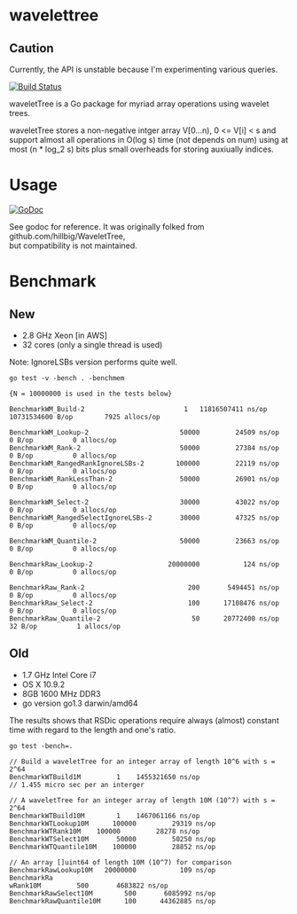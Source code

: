 wavelettree
============

Caution
-------
Currently, the API is unstable because I'm experimenting various queries.

[![Build Status](https://travis-ci.org/sekineh/waveletTree.svg?branch=master)](https://travis-ci.org/sekineh/waveletTree)

waveletTree is a Go package for myriad array operations using wavelet trees.

waveletTree stores a non-negative intger array V[0...n), 0 <= V[i] < s and
support almost all operations in O(log s) time (not depends on num) using
at most (n * log_2 s) bits plus small overheads for storing auxiually indices.


Usage
=====

[![GoDoc](https://godoc.org/github.com/sekineh/waveletTree?status.svg)](https://godoc.org/github.com/sekineh/waveletTree)

See godoc for reference.  It was originally folked from github.com/hillbig/WaveletTree,  
but compatibility is not maintained.

Benchmark
=========

New
---
- 2.8 GHz Xeon [in AWS]
- 32 cores (only a single thread is used)

Note: IgnoreLSBs version performs quite well.

	go test -v -bench . -benchmem

	{N = 10000000 is used in the tests below}   

	BenchmarkWM_Build-2    						1	11816507411 ns/op	10731534600 B/op	    7925 allocs/op

	BenchmarkWM_Lookup-2                	   50000	     24509 ns/op	       0 B/op	       0 allocs/op
	BenchmarkWM_Rank-2                  	   50000	     27384 ns/op	       0 B/op	       0 allocs/op
	BenchmarkWM_RangedRankIgnoreLSBs-2  	  100000	     22119 ns/op	       0 B/op	       0 allocs/op
	BenchmarkWM_RankLessThan-2          	   50000	     26901 ns/op	       0 B/op	       0 allocs/op

	BenchmarkWM_Select-2                	   30000	     43022 ns/op	       0 B/op	       0 allocs/op
	BenchmarkWM_RangedSelectIgnoreLSBs-2	   30000	     47325 ns/op	       0 B/op	       0 allocs/op

	BenchmarkWM_Quantile-2              	   50000	     23663 ns/op	       0 B/op	       0 allocs/op

	BenchmarkRaw_Lookup-2               	20000000	       124 ns/op	       0 B/op	       0 allocs/op

	BenchmarkRaw_Rank-2                 	     200	   5494451 ns/op	       0 B/op	       0 allocs/op
	BenchmarkRaw_Select-2               	     100	  17108476 ns/op	       0 B/op	       0 allocs/op
	BenchmarkRaw_Quantile-2             	      50	  20772400 ns/op	      32 B/op	       1 allocs/op


Old
---

- 1.7 GHz Intel Core i7
- OS X 10.9.2
- 8GB 1600 MHz DDR3
- go version go1.3 darwin/amd64

The results shows that RSDic operations require always
(almost) constant time with regard to the length and one's ratio.

	go test -bench=.

	// Build a waveletTree for an integer array of length 10^6 with s = 2^64
	BenchmarkWTBuild1M	       1	1455321650 ns/op
	// 1.455 micro sec per an interger

	// A waveletTree for an integer array of length 10M (10^7) with s = 2^64
	BenchmarkWTBuild10M	       1	1467061166 ns/op
	BenchmarkWTLookup10M	  100000	     29319 ns/op
	BenchmarkWTRank10M	  100000	     28278 ns/op
	BenchmarkWTSelect10M	   50000	     50250 ns/op
	BenchmarkWTQuantile10M	  100000	     28852 ns/op

	// An array []uint64 of length 10M (10^7) for comparison
	BenchmarkRawLookup10M	20000000	       109 ns/op
	BenchmarkRa
	wRank10M	     500	   4683822 ns/op
	BenchmarkRawSelect10M	     500	   6085992 ns/op
	BenchmarkRawQuantile10M	     100	  44362885 ns/op
